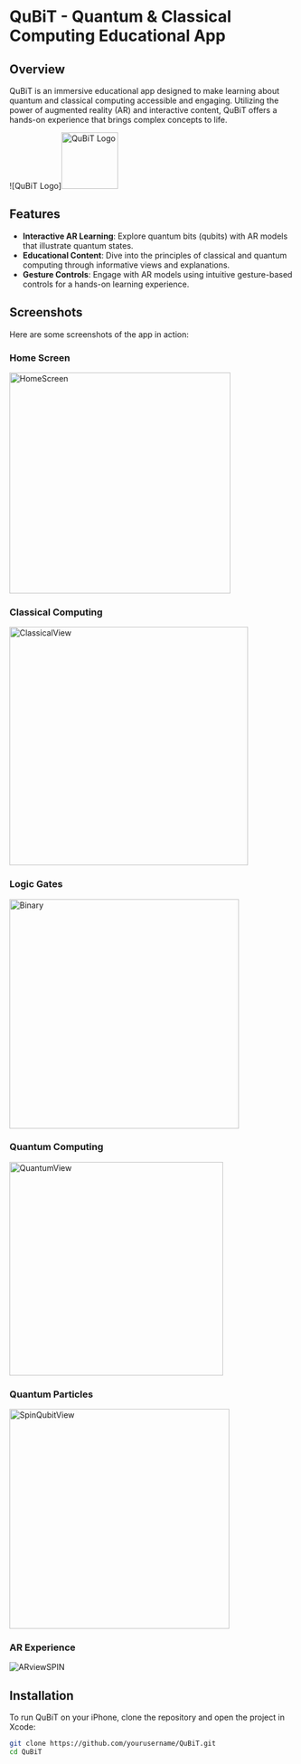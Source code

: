 # QuBiT - Quantum & Classical Computing Educational App

## Overview
QuBiT is an immersive educational app designed to make learning about quantum and classical computing accessible and engaging. Utilizing the power of augmented reality (AR) and interactive content, QuBiT offers a hands-on experience that brings complex concepts to life.

![QuBiT Logo]<img src="https://github.com/ryouol/QuBiT/assets/125412884/4961451a-d91c-40b3-ba6f-10c873fe1063" width="100" alt="QuBiT Logo">


## Features
- **Interactive AR Learning**: Explore quantum bits (qubits) with AR models that illustrate quantum states.
- **Educational Content**: Dive into the principles of classical and quantum computing through informative views and explanations.
- **Gesture Controls**: Engage with AR models using intuitive gesture-based controls for a hands-on learning experience.

## Screenshots
Here are some screenshots of the app in action:

### Home Screen
<img src="https://github.com/ryouol/QuBiT/assets/125412884/99d246f3-4ac1-41aa-8767-40adf1e838f1" width="391" alt="HomeScreen">

### Classical Computing
<img src="https://github.com/ryouol/QuBiT/assets/125412884/13216f6a-3edf-4979-a32a-ec7ce3c38902" width="422" alt="ClassicalView">

### Logic Gates
<img src="https://github.com/ryouol/QuBiT/assets/125412884/7a37e950-e53e-4c53-b53c-b58d1aeb1735" width="406" alt="Binary">

### Quantum Computing
<img src="https://github.com/ryouol/QuBiT/assets/125412884/1dc98256-4424-4359-a83f-0cb9ef79c0c8" width="378" alt="QuantumView">

### Quantum Particles
<img src="https://github.com/ryouol/QuBiT/assets/125412884/bc07adfd-f8c1-447d-808d-d7116e25e9c6" width="389" alt="SpinQubitView">

### AR Experience
![ARviewSPIN](https://github.com/ryouol/QuBiT/assets/125412884/385f0f35-6ddb-4062-83c0-15ce938b0b52)

## Installation
To run QuBiT on your iPhone, clone the repository and open the project in Xcode:
```bash
git clone https://github.com/yourusername/QuBiT.git
cd QuBiT

